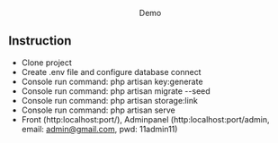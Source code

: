 <p align="center">Demo</p>

## Instruction

- Clone project
- Create .env file and configure database connect
- Console run command: php artisan key:generate
- Console run command: php artisan migrate --seed
- Console run command: php artisan storage:link
- Console run command: php artisan serve
- Front (http:localhost:port/), Adminpanel (http:localhost:port/admin, email: admin@gmail.com, pwd: 11admin11)
